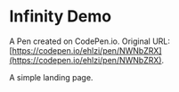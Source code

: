 # Infinity Demo

A Pen created on CodePen.io. Original URL: [https://codepen.io/ehlzi/pen/NWNbZRX](https://codepen.io/ehlzi/pen/NWNbZRX).

A simple landing page.